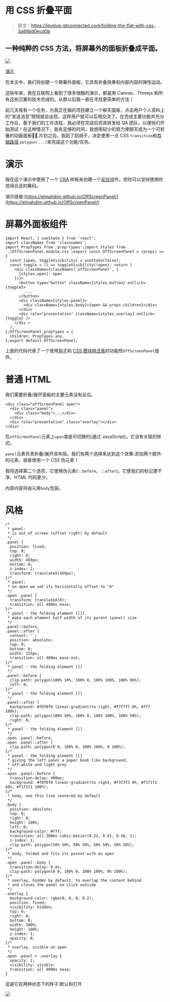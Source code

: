 # 用 CSS 折叠平面

> 原文：<https://levelup.gitconnected.com/folding-the-flat-with-css-3a88bd0ecd0b>

## 一种纯粹的 CSS 方法，将屏幕外的面板折叠成平面。

![](img/ec9da73e56468d39b8ba24edab3d133e.png)

[演示](https://elmahdim.github.io/OffScreenPanel/)

在本文中，我们将创建一个屏幕外面板，它具有折叠效果和内部内容的弹性运动。

这些年来，我在互联网上看到了很多很酷的演示，都是用 Canvas、Threejs 和所有这些沉重的技术完成的。从那以后我一直在寻找更简单的方法！

前几天我有一个任务，为我正在做的项目建立一个聊天面板，点击用户个人资料上的“发送消息”按钮就会出现，这样用户就可以互相交流了。在完成主要功能并充分工作后，基于我们的工作流程，我必须在完成后将其转发给 QA 团队，以便他们开始测试！在这种情况下，我有足够的时间，我想用较少的努力使聊天成为一个可折叠的动画面板🦸‍♂️.片刻之后，我刮了刮胡子，决定使用一点 CSS `transition`和[剪辑路径](https://developer.mozilla.org/en-US/docs/Web/CSS/clip-path) `polygon(...)`来完成这个功能/任务。

# 演示

我在这个演示中使用了一个 [CRA](https://github.com/facebook/create-react-app) 样板来创建一个[反应](https://reactjs.org/)组件。但你可以坚持使用你觉得合适的筹码。

演示链接:[https://elmahdim.github.io/OffScreenPanel/](https://elmahdim.github.io/OffScreenPanel/)

# 屏幕外面板组件

```
import React, { useState } from 'react';
import classNames from 'classnames';
import PropTypes from 'prop-types';import styles from './OffScreenPanel.module.css';export const OffScreenPanel = (props) => {
  const [open, toggleVisibility] = useState(false);
  const toggle = () => toggleVisibility(!open); return (
    <div className={classNames('offScreenPanel', {
      [styles.open]: open
    })}>
      <button type="button" className={styles.button} onClick={toggle}>
        ....
      </button>
      <div className={styles.panel}>
        <div className={styles.body}>{open && props.children}</div>
      </div>
      <div role="presentation" className={styles.overlay} onClick={toggle} />
    </div >
  );
};OffScreenPanel.propTypes = {
  children: PropTypes.any,
};export default OffScreenPanel;
```

上面的代码代表了一个使用[钩子](https://reactjs.org/docs/hooks-intro.html)和 [CSS 模块样式表](https://facebook.github.io/create-react-app/docs/adding-a-css-modules-stylesheet)的功能性`OffScreenPanel`组件。

# 普通 HTML

我们需要折叠/展开面板的主要元素没有反应。

```
<div class="offScreenPanel open">
  <div class="panel">
    <div class="body">...</div>
  </div>
  <div role="presentation" class="overlay"></div>
</div>
```

在`offScreenPanel`元素上`open`类是可切换的(通过 JavaScript)。它没有关联的样式。

`panel`元素负责折叠/展开其布局。我们有两个选择来达到这个效果:添加两个额外的元素，或者使用一个 CSS 伪元素！

我将选择第二个选项，它使用伪元素(`::before`，`::after`)。它使我们的标记更干净，HTML 代码更少。

内部内容将由元素`body`包装。

# 风格

```
/*
 * panel:
 * is out of screen (offset right) by default
 */
.panel {
  position: fixed;
  top: 0;
  right: 0;
  width: 450px;
  bottom: 0;
  z-index: 2;
  transform: translateX(450px);
}/*
 * panel:
 * on open we set its horizontally offset to "0"
 */
.open .panel {
  transform: translateX(0);
  transition: all 400ms ease;
}/*
 * panel - the folding element [[]]
 * make each element half width of its parent (panel) size
 */
.panel::before,
.panel::after {
  content: '';
  position: absolute;
  top: 0;
  bottom: 0;
  width: 225px;
  transition: all 400ms ease-out;
}/*
 * panel - the folding element []]
 */
.panel::before {
  clip-path: polygon(100% 10%, 100% 0, 100% 100%, 100% 90%);
  left: 0;
}/*
 * panel - the folding element []]
 */
.panel::after {
  background: #f0f0f0 linear-gradient(to right, #f7f7f7 0%, #fff 100%);
  clip-path: polygon(100% 50%, 100% 0, 100% 100%, 100% 50%);
  right: 0;
}/*
 * panel - the folding element []]
 */
.open .panel::before,
.open .panel::after {
  clip-path: polygon(0 0, 100% 0, 100% 100%, 0 100%);
}/*
 * panel - the folding element [[]
 * giving the left panel a paper book like background,
 * off-white and light grey
 */
.open .panel::before {
  transition-delay: 400ms;
  background: #f0f0f0 linear-gradient(to right, #f3f3f3 0%, #f1f1f1 48%, #f1f1f1 100%);
}/*
 * body, one thin line centered by default
 */
.body {
  position: absolute;
  top: 0;
  right: 0;
  height: 100%;
  left: 0;
  background-color: #fff;
  transition: all 300ms cubic-bezier(0.22, 0.61, 0.36, 1);
  z-index: 1;
  clip-path: polygon(50% 50%, 50% 50%, 50% 50%, 50% 50%);
}/*
 * body, folded and fits its parent with on open
 */
.open .panel .body {
  transition-delay: 0.8s;
  clip-path: polygon(0 0, 100% 0, 100% 100%, 0% 100%);
}/*
 * overlay, hidden by default. to overlap the content behind
 * and closes the panel on click outside
 */
.overlay {
  background-color: rgba(0, 0, 0, 0.2);
  position: fixed;
  visibility: hidden;
  top: 0;
  right: 0;
  bottom: 0;
  width: 100%;
  height: 100%;
  z-index: 1;
  opacity: 0;
}/*
 * overlay, visible on open
 */
.open .panel + .overlay {
  opacity: 1;
  visibility: visible;
  transition: all 400ms ease;
}
```

这是它在两种状态下的样子:默认和打开

![](img/b3bb8c56c9754ca82ecbe9b4866ec6b6.png)